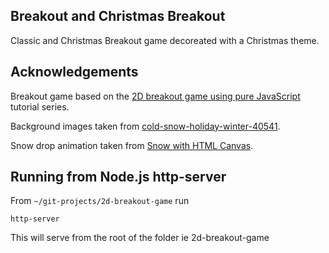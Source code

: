 ## Breakout and Christmas Breakout
Classic and Christmas Breakout game decoreated with a Christmas theme.

## Acknowledgements
Breakout game based on the [2D breakout game using pure JavaScript](https://developer.mozilla.org/en-US/docs/Games/Tutorials/2D_Breakout_game_pure_JavaScript) tutorial series.

Background images taken from [cold-snow-holiday-winter-40541](https://www.pexels.com/photo/cold-snow-holiday-winter-40541/).

Snow drop animation taken from [Snow with HTML Canvas](https://php.quicoto.com/snow-html-canvas/). 

## Running from Node.js http-server
From `~/git-projects/2d-breakout-game` run 

```
http-server
```

This will serve from the root of the folder ie 2d-breakout-game
